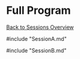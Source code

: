# Full Program

[Back to Sessions Overview](README.md)


#include "SessionA.md"

#include "SessionB.md"
